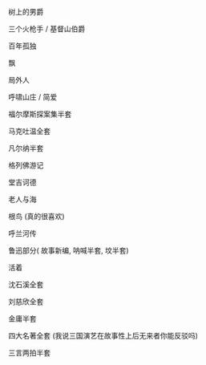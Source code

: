 树上的男爵

三个火枪手 / 基督山伯爵

百年孤独

飘

局外人

呼啸山庄 / 简爱

福尔摩斯探案集半套

马克吐温全套

凡尔纳半套 

格列佛游记

堂吉诃德

老人与海





根鸟 (真的很喜欢)

呼兰河传

鲁迅部分( 故事新编, 呐喊半套, 坟半套)

活着

沈石溪全套

刘慈欣全套

金庸半套

四大名著全套 (我说三国演艺在故事性上后无来者你能反驳吗)

三言两拍半套